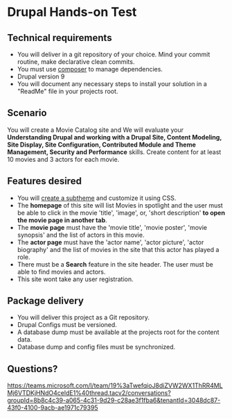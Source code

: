 # Drupal Hands-on Test
## Technical requirements
- You will deliver in a git repository of your choice. Mind your commit routine, make declarative clean commits.
- You must use [composer](https://www.drupal.org/docs/develop/using-composer/using-composer-to-install-drupal-and-manage-dependencies) to manage dependencies.
- Drupal version 9
- You will document any necessary steps to install your solution in a "ReadMe" file in your projects root.

## Scenario
You will create a Movie Catalog site and We will evaluate your **Understanding Drupal and working with a Drupal Site, Content Modeling, Site Display, Site Configuration, Contributed Module and Theme Management, Security and Performance** skills.
Create content for at least 10 movies and 3 actors for each movie.

## Features desired
- You will [create a subtheme](https://www.youtube.com/watch?v=hPXUn_D2-lE) and customize it using CSS.
- The **homepage** of this site will list Movies in spotlight and the user must be able to click in the movie 'title', 'image', or, 'short description' **to open the movie page in another tab**.
- The **movie page** must have the 'movie title', 'movie poster', 'movie synopsis' and the list of actors in this movie.
- The **actor page** must have the 'actor name', 'actor picture', 'actor biography' and the list of movies in the site that this actor has played a role.
- There must be a **Search** feature in the site header. The user must be able to find movies and actors.
- This site wont take any user registration.

## Package delivery
- You will deliver this project as a Git repository.
- Drupal Configs must be versioned.
- A database dump must be available at the projects root for the content data.
- Database dump and config files must be synchronized.

## Questions?
https://teams.microsoft.com/l/team/19%3aTwefqioJ8diZVW2WX1ThRR4MLMj6VTDKjHNdO4celdE1%40thread.tacv2/conversations?groupId=8b8c4c39-a065-4c31-9d29-c28ae3f1fba6&tenantId=3048dc87-43f0-4100-9acb-ae1971c79395
